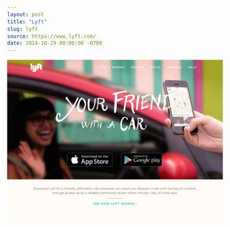```yaml
---
layout: post
title: "Lyft"
slug: lyft
source: https://www.lyft.com/
date: 2014-10-29 00:00:00 -0700
---
```


<img src="/screenshots/lyft.jpg">
